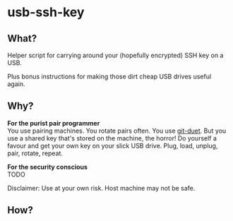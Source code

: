 # usb-ssh-key

## What?

Helper script for carrying around your (hopefully encrypted) SSH key on a USB.

Plus bonus instructions for making those dirt cheap USB drives useful again.

## Why?

**For the purist pair programmer**  
You use pairing machines. You rotate pairs often. You use [git-duet].
But you use a shared key that's stored on the machine, the horror!
Do yourself a favour and get your own key on your slick USB drive.
Plug, load, unplug, pair, rotate, repeat.

**For the security conscious**  
TODO

Disclaimer: Use at your own risk. Host machine may not be safe.

## How?

[git-duet]: https://github.com/git-duet/git-duet
